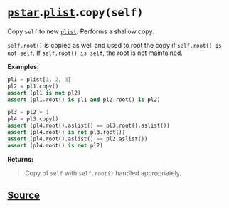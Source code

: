 # [`pstar`](./pstar.md).[`plist`](./pstar_plist.md).`copy(self)`

Copy `self` to new [`plist`](./pstar_plist.md). Performs a shallow copy.

`self.root()` is copied as well and used to root the copy if
`self.root() is not self`.
If `self.root() is self`, the root is not maintained.

**Examples:**
```python
pl1 = plist[1, 2, 3]
pl2 = pl1.copy()
assert (pl1 is not pl2)
assert (pl1.root() is pl1 and pl2.root() is pl2)

pl3 = pl2 + 1
pl4 = pl3.copy()
assert (pl4.root().aslist() == pl3.root().aslist())
assert (pl4.root() is not pl3.root())
assert (pl4.root().aslist() == pl2.aslist())
assert (pl4.root() is not pl2)
```

**Returns:**

>    Copy of `self` with `self.root()` handled appropriately.



## [Source](../pstar/pstar.py#L3266-L3294)